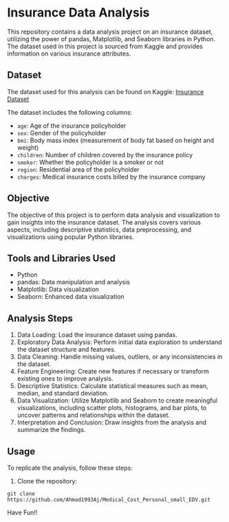 # Insurance Data Analysis

This repository contains a data analysis project on an insurance dataset, utilizing the power of pandas, Matplotlib, and Seaborn libraries in Python. The dataset used in this project is sourced from Kaggle and provides information on various insurance attributes.

## Dataset

The dataset used for this analysis can be found on Kaggle: [Insurance Dataset](https://www.kaggle.com/datasets/mirichoi0218/insurance)

The dataset includes the following columns:
- `age`: Age of the insurance policyholder
- `sex`: Gender of the policyholder
- `bmi`: Body mass index (measurement of body fat based on height and weight)
- `children`: Number of children covered by the insurance policy
- `smoker`: Whether the policyholder is a smoker or not
- `region`: Residential area of the policyholder
- `charges`: Medical insurance costs billed by the insurance company

## Objective

The objective of this project is to perform data analysis and visualization to gain insights into the insurance dataset. The analysis covers various aspects, including descriptive statistics, data preprocessing, and visualizations using popular Python libraries.

## Tools and Libraries Used

- Python
- pandas: Data manipulation and analysis
- Matplotlib: Data visualization
- Seaborn: Enhanced data visualization

## Analysis Steps

1. Data Loading: Load the insurance dataset using pandas.
2. Exploratory Data Analysis: Perform initial data exploration to understand the dataset structure and features.
3. Data Cleaning: Handle missing values, outliers, or any inconsistencies in the dataset.
4. Feature Engineering: Create new features if necessary or transform existing ones to improve analysis.
5. Descriptive Statistics: Calculate statistical measures such as mean, median, and standard deviation.
6. Data Visualization: Utilize Matplotlib and Seaborn to create meaningful visualizations, including scatter plots, histograms, and bar plots, to uncover patterns and relationships within the dataset.
7. Interpretation and Conclusion: Draw insights from the analysis and summarize the findings.

## Usage

To replicate the analysis, follow these steps:

1. Clone the repository:
   
```shell
git clone https://github.com/Ahmad1993Aj/Medical_Cost_Personal_small_EDV.git
```

Have Fun!!
